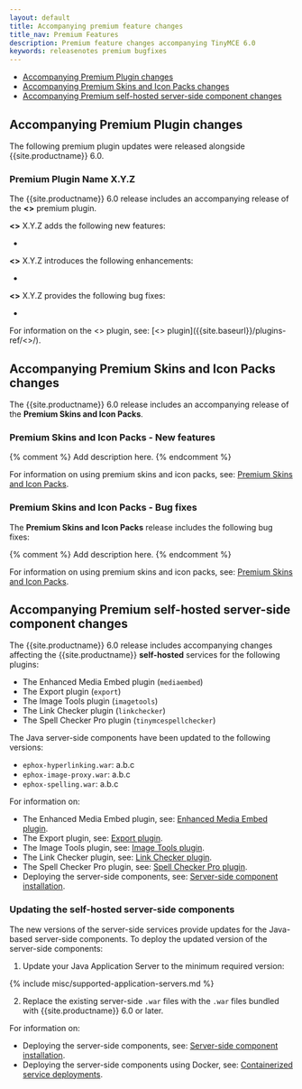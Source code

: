 ```yaml
---
layout: default
title: Accompanying premium feature changes
title_nav: Premium Features
description: Premium feature changes accompanying TinyMCE 6.0
keywords: releasenotes premium bugfixes
---
```


- [Accompanying Premium Plugin changes](#accompanyingpremiumpluginchanges)
- [Accompanying Premium Skins and Icon Packs changes](#accompanyingpremiumskinsandiconpackschanges)
- [Accompanying Premium self-hosted server-side component changes](#accompanyingpremiumself-hostedserver-sidecomponentchanges)

## Accompanying Premium Plugin changes

The following premium plugin updates were released alongside {{site.productname}} 6.0.

### Premium Plugin Name X.Y.Z

The {{site.productname}} 6.0 release includes an accompanying release of the **<<Premium Plugin Name>>** premium plugin.

**<<Premium Plugin Name>>** X.Y.Z adds the following new features:

- <Description>

**<<Premium Plugin Name>>** X.Y.Z introduces the following enhancements:

- <Description>

**<<Premium Plugin Name>>** X.Y.Z provides the following bug fixes:

- <Description>

For information on the <<Premium Plugin Name>> plugin, see: [<<Premium Plugin Name>> plugin]({{site.baseurl}}/plugins-ref/<<Premium Plugin Name>>/).

## Accompanying Premium Skins and Icon Packs changes

The {{site.productname}} 6.0 release includes an accompanying release of the **Premium Skins and Icon Packs**.

### Premium Skins and Icon Packs - New features

{% comment %}
Add description here.
{% endcomment %}

For information on using premium skins and icon packs, see: [Premium Skins and Icon Packs]({{site.baseurl}}/interface/editor-appearance/premium-skins-and-icons/).

### Premium Skins and Icon Packs - Bug fixes

The **Premium Skins and Icon Packs** release includes the following bug fixes:

{% comment %}
Add description here.
{% endcomment %}

For information on using premium skins and icon packs, see: [Premium Skins and Icon Packs]({{site.baseurl}}/interface/editor-appearance/premium-skins-and-icons/).

## Accompanying Premium self-hosted server-side component changes

The {{site.productname}} 6.0 release includes accompanying changes affecting the {{site.productname}} **self-hosted** services for the following plugins:

- The Enhanced Media Embed plugin (`mediaembed`)
- The Export plugin (`export`)
- The Image Tools plugin (`imagetools`)
- The Link Checker plugin (`linkchecker`)
- The Spell Checker Pro plugin (`tinymcespellchecker`)

The Java server-side components have been updated to the following versions:

- `ephox-hyperlinking.war`: a.b.c
- `ephox-image-proxy.war`: a.b.c
- `ephox-spelling.war`: a.b.c

For information on:

- The Enhanced Media Embed plugin, see: [Enhanced Media Embed plugin]({{site.baseurl}}/plugins-ref/premium/mediaembed/).
- The Export plugin, see: [Export plugin]({{site.baseurl}}/plugins-ref/premium/export/).
- The Image Tools plugin, see: [Image Tools plugin]({{site.baseurl}}/plugins-ref/opensource/imagetools/).
- The Link Checker plugin, see: [Link Checker plugin]({{site.baseurl}}/plugins-ref/premium/linkchecker/).
- The Spell Checker Pro plugin, see: [Spell Checker Pro plugin]({{site.baseurl}}/plugins-ref/premium/tinymcespellchecker/).
- Deploying the server-side components, see: [Server-side component installation]({{site.baseurl}}/how-to-guides/premium-server-side-guide/).

### Updating the self-hosted server-side components

The new versions of the server-side services provide updates for the Java-based server-side components. To deploy the updated version of the server-side components:

1. Update your Java Application Server to the minimum required version:

{% include misc/supported-application-servers.md %}

2. Replace the existing server-side `.war` files with the `.war` files bundled with {{site.productname}} 6.0 or later.

For information on:

- Deploying the server-side components, see: [Server-side component installation]({{site.baseurl}}/how-to-guides/premium-server-side-guide/).
- Deploying the server-side components using Docker, see: [Containerized service deployments]({{site.baseurl}}/how-to-guides/premium-server-side-guide/dockerservices/).
